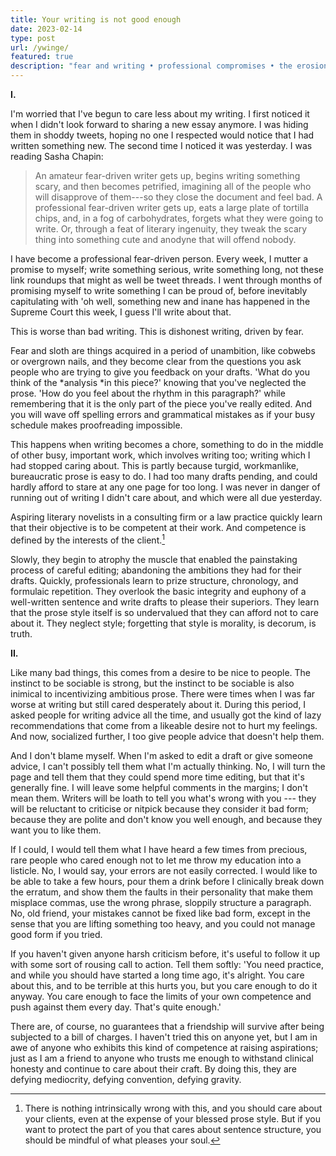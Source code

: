 ```yaml
---
title: Your writing is not good enough
date: 2023-02-14
type: post
url: /ywinge/
featured: true
description: "fear and writing • professional compromises • the erosion of caring • honest feedback • fighting mediocrity"
---
```


**I.**

I'm worried that I've begun to care less about my writing. I first noticed it when I didn't look forward to sharing a new essay anymore. I was hiding them in shoddy tweets, hoping no one I respected would notice that I had written something new. The second time I noticed it was yesterday. I was reading Sasha Chapin:

> An amateur fear-driven writer gets up, begins writing something scary, and then becomes petrified, imagining all of the people who will disapprove of them---so they close the document and feel bad. A professional fear-driven writer gets up, eats a large plate of tortilla chips, and, in a fog of carbohydrates, forgets what they were going to write. Or, through a feat of literary ingenuity, they tweak the scary thing into something cute and anodyne that will offend nobody.

I have become a professional fear-driven person. Every week, I mutter a promise to myself; write something serious, write something long, not these link roundups that might as well be tweet threads. I went through months of promising myself to write something I can be proud of, before inevitably capitulating with 'oh well, something new and inane has happened in the Supreme Court this week, I guess I'll write about that. 

This is worse than bad writing. This is dishonest writing, driven by fear.

Fear and sloth are things acquired in a period of unambition, like cobwebs or overgrown nails, and they become clear from the questions you ask people who are trying to give you feedback on your drafts. 'What do you think of the *analysis *in this piece?' knowing that you've neglected the prose. 'How do you feel about the rhythm in this paragraph?' while remembering that it is the only part of the piece you've really edited. And you will wave off spelling errors and grammatical mistakes as if your busy schedule makes proofreading impossible.

This happens when writing becomes a chore, something to do in the middle of other busy, important work, which involves writing too; writing which I had stopped caring about. This is partly because turgid, workmanlike, bureaucratic prose is easy to do. I had too many drafts pending, and could hardly afford to stare at any one page for too long. I was never in danger of running out of writing I didn't care about, and which were all due yesterday.

Aspiring literary novelists in a consulting firm or a law practice quickly learn that their objective is to be competent at their work. And competence is defined by the interests of the client.[^1] 

Slowly, they begin to atrophy the muscle that enabled the painstaking process of careful editing; abandoning the ambitions they had for their drafts. Quickly, professionals learn to prize structure, chronology, and formulaic repetition. They overlook the basic integrity and euphony of a well-written sentence and write drafts to please their superiors. They learn that the prose style itself is so undervalued that they can afford not to care about it. They neglect style; forgetting that style is morality, is decorum, is truth.

**II.**

Like many bad things, this comes from a desire to be nice to people. The instinct to be sociable is strong, but the instinct to be sociable is also inimical to incentivizing ambitious prose. There were times when I was far worse at writing but still cared desperately about it. During this period, I asked people for writing advice all the time, and usually got the kind of lazy recommendations that come from a likeable desire not to hurt my feelings. And now, socialized further, I too give people advice that doesn't help them.

And I don't blame myself. When I'm asked to edit a draft or give someone advice, I can't possibly tell them what I'm actually thinking. No, I will turn the page and tell them that they could spend more time editing, but that it's generally fine. I will leave some helpful comments in the margins; I don't mean them. Writers will be loath to tell you what's wrong with you --- they will be reluctant to criticise or nitpick because they consider it bad form; because they are polite and don't know you well enough, and because they want you to like them.

If I could, I would tell them what I have heard a few times from precious, rare people who cared enough not to let me throw my education into a listicle. No, I would say, your errors are not easily corrected. I would like to be able to take a few hours, pour them a drink before I clinically break down the erratum, and show them the faults in their personality that make them misplace commas, use the wrong phrase, sloppily structure a paragraph. No, old friend, your mistakes cannot be fixed like bad form, except in the sense that you are lifting something too heavy, and you could not manage good form if you tried.

If you haven't given anyone harsh criticism before, it's useful to follow it up with some sort of rousing call to action. Tell them softly: 'You need practice, and while you should have started a long time ago, it's alright. You care about this, and to be terrible at this hurts you, but you care enough to do it anyway. You care enough to face the limits of your own competence and push against them every day. That's quite enough.'

There are, of course, no guarantees that a friendship will survive after being subjected to a bill of charges. I haven't tried this on anyone yet, but I am in awe of anyone who exhibits this kind of competence at raising aspirations; just as I am a friend to anyone who trusts me enough to withstand clinical honesty and continue to care about their craft. By doing this, they are defying mediocrity, defying convention, defying gravity.

[^1]: There is nothing intrinsically wrong with this, and you should care about your clients, even at the expense of your blessed prose style. But if you want to protect the part of you that cares about sentence structure, you should be mindful of what pleases your soul.